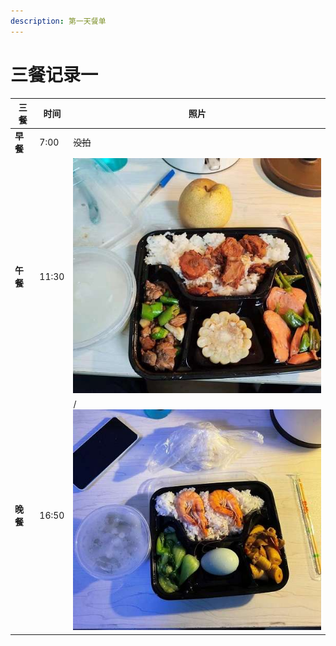 ```yaml
---
description: 第一天餐单
---
```


# 三餐记录一

| 三餐     | 时间    | 照片                                    |
| ------ | ----- | ------------------------------------- |
| **早餐** | 7:00  | ~~没拍~~                                |
| **午餐** | 11:30 | ![](../.gitbook/assets/22111103.jpg)  |
| **晚餐** | 16:50 | /![](../.gitbook/assets/22111104.jpg) |

